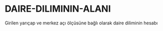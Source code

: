 # DAIRE-DILIMININ-ALANI
Girilen yarıçap ve merkez açı ölçüsüne bağlı olarak daire diliminin hesabı 
